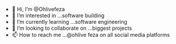 - 👋 Hi, I’m @Ohlivefeza
- 👀 I’m interested in ...software building 
- 🌱 I’m currently learning ...software engineering 
- 💞️ I’m looking to collaborate on ...biggest projects
- 📫 How to reach me ...@ohlive feza on all social media platforms

<!---
Ohlivefeza/Ohlivefeza is a ✨ special ✨ repository because its `README.md` (this file) appears on your GitHub profile.
You can click the Preview link to take a look at your changes.
--->
